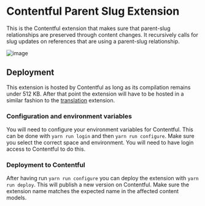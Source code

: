 <!-- gitbook-navigation: "Parent Slug" -->
# Contentful Parent Slug Extension

This is the Contentful extension that makes sure that parent-slug relationships are preserved through content changes. It recursively calls for slug updates on references that are using a parent-slug relationship.

![image](https://user-images.githubusercontent.com/77672665/117132539-80a41700-ad92-11eb-9844-3316b3c86cc8.png)

## Deployment

This extension is hosted by Contentful as long as its compilation remains under 512 KB. After that point the extension will have to be hosted in a similar fashion to the [translation](../translation/README.md) extension.

### Configuration and environment variables

You will need to configure your environment variables for Contentful.
This can be done with `yarn run login` and then `yarn run configure`. Make sure you select the correct space and environment.
You will need to have login access to Contentful to do this.

### Deployment to Contentful

After having run `yarn run configure` you can deploy the extension with `yarn run deploy`. This will publish a new version on Contentful. Make sure the extension name matches the expected name in the affected content models.
